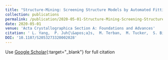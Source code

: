 ```yaml
---
title: "Structure-Mining: Screening Structure Models by Automated Fitting to the Atomic Pair Distribution Function over Large Numbers of Models"
collection: publications
permalink: /publication/2020-05-01-Structure-Mining-Screening-Structure-Models-by-Automated-Fitting-to-the-Atomic-Pair-Distribution-Function-over-Large-Numbers-of-Models
date: 2020-05-01
venue: 'Acta Crystallographica Section A: Foundations and Advances'
citation: ' L. Yang,  P. Juh{\&apos;a}s,  M. Terban,  M. Tucker,  S. Billinge, &quot;Structure-Mining: Screening Structure Models by Automated Fitting to the Atomic Pair Distribution Function over Large Numbers of Models.&quot; Acta Crystallographica Section A: Foundations and Advances, 2020.'
DOI: '10.1107/S2053273320002028'
---
```

Use [Google Scholar](https://scholar.google.com/scholar?q=Structure+Mining:+Screening+Structure+Models+by+Automated+Fitting+to+the+Atomic+Pair+Distribution+Function+over+Large+Numbers+of+Models){:target="_blank"} for full citation